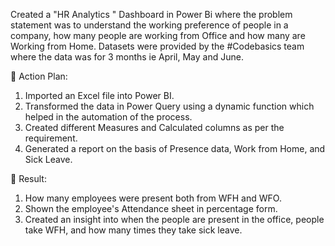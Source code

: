 Created a "HR Analytics " Dashboard in Power Bi where the problem statement was to understand the working preference of people in a company, how many people are working from Office and how many are Working from Home. Datasets were provided by the #Codebasics team where the data was for 3 months ie April, May and June.

📌 Action Plan: 

1. Imported an Excel file into Power BI.
2. Transformed the data in Power Query using a dynamic function which helped in the automation of the process.
3. Created different Measures and Calculated columns as per the requirement.
4. Generated a report on the basis of Presence data, Work from Home, and Sick Leave.

📌 Result: 

1. How many employees were present both from WFH and WFO.
2. Shown the employee's Attendance sheet in percentage form.
3. Created an insight into when the people are present in the office, people take WFH, and how many times they take sick leave.
